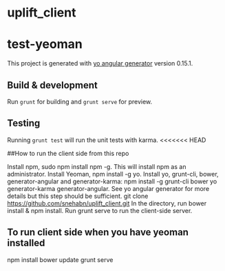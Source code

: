 # uplift_client

# test-yeoman

This project is generated with [yo angular generator](https://github.com/yeoman/generator-angular)
version 0.15.1.

## Build & development

Run `grunt` for building and `grunt serve` for preview.

## Testing

Running `grunt test` will run the unit tests with karma.
<<<<<<< HEAD

##How to run the client side from this repo

Install npm, sudo npm install npm -g. This will install npm as an administrator.
Install Yeoman, npm install -g yo.
Install yo, grunt-cli, bower, generator-angular and generator-karma: npm install -g grunt-cli bower yo generator-karma generator-angular. See yo angular generator for more details but this step should be sufficient.
git clone https://github.com/snehabn/uplift_client.git
In the directory, run bower install & npm install.
Run grunt serve to run the client-side server.

## To run client side when you have yeoman installed
npm install
bower update
grunt serve

